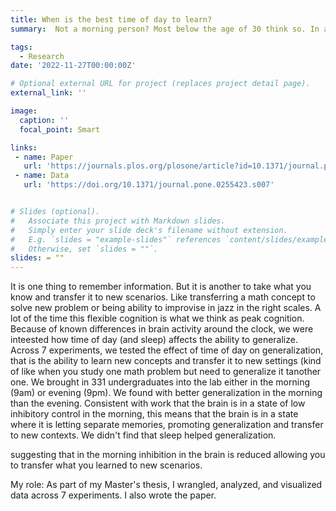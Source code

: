 ```yaml
---
title: When is the best time of day to learn?
summary:  Not a morning person? Most below the age of 30 think so. In a collab with Harvard Medical School, we tested if college student's ability to learn and process new information is actually worse in the morning. We find that the morning is in fact the best time to learn new information, especially when we have to apply what we learned to new scenarios.

tags:
  - Research
date: '2022-11-27T00:00:00Z'

# Optional external URL for project (replaces project detail page).
external_link: ''

image:
  caption: ''
  focal_point: Smart

links:
 - name: Paper
   url: 'https://journals.plos.org/plosone/article?id=10.1371/journal.pone.0255423'
 - name: Data
   url: 'https://doi.org/10.1371/journal.pone.0255423.s007'


# Slides (optional).
#   Associate this project with Markdown slides.
#   Simply enter your slide deck's filename without extension.
#   E.g. `slides = "example-slides"` references `content/slides/example-slides.md`.
#   Otherwise, set `slides = ""`.
slides: = ""
---
```


It is one thing to remember information. But it is another to take what you know and transfer it to new scenarios. Like transferring a math concept to solve  new problem or being ability to improvise in jazz in the right scales. A lot of the time this flexible cognition is what we think as peak cognition. Because of known differences in brain activity around the clock, we were inteested how time of day (and sleep) affects the ability to generalize. Across 7 experiments, we tested the effect of time of day on generalization, that is the ability to learn new concepts and transfer it to new settings (kind of like when you study one math problem but need to generalize it tanother one. We brought in 331 undergraduates into the lab either in the morning (9am) or evening (9pm). We found with better generalization in the morning than the evening. Consistent with work that the brain is in a state of low inhibitory control in the morning, this means that the brain is in a state where it is letting  separate memories, promoting generalization and transfer to new contexts. We didn't find that sleep helped generalization.

 suggesting that in the morning inhibition in the brain is reduced allowing you to transfer what you learned to new scenarios.

My role: As part of my Master's thesis, I wrangled, analyzed, and visualized data across 7 experiments. I also wrote the paper.
